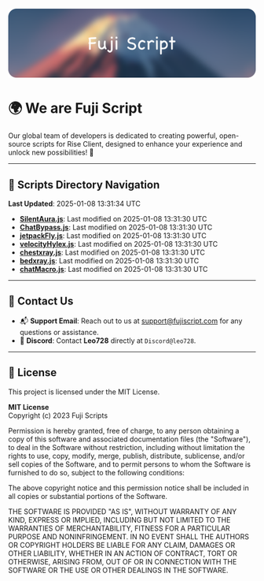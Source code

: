 ![Banner](.github/b.webp)

# 🌍 **We are Fuji Script**

Our global team of developers is dedicated to creating powerful, open-source scripts for Rise Client, designed to enhance your experience and unlock new possibilities! 🌟

---
<!-- SCRIPTS_NAVIGATION_START -->
## 📂 **Scripts Directory Navigation**

**Last Updated**: 2025-01-08 13:31:34 UTC

- **[SilentAura.js](scripts/SilentAura.js)**: Last modified on 2025-01-08 13:31:30 UTC
- **[ChatBypass.js](scripts/ChatBypass.js)**: Last modified on 2025-01-08 13:31:30 UTC
- **[jetpackFly.js](scripts/jetpackFly.js)**: Last modified on 2025-01-08 13:31:30 UTC
- **[velocityHylex.js](scripts/velocityHylex.js)**: Last modified on 2025-01-08 13:31:30 UTC
- **[chestxray.js](scripts/chestxray.js)**: Last modified on 2025-01-08 13:31:30 UTC
- **[bedxray.js](scripts/bedxray.js)**: Last modified on 2025-01-08 13:31:30 UTC
- **[chatMacro.js](scripts/chatMacro.js)**: Last modified on 2025-01-08 13:31:30 UTC

<!-- SCRIPTS_NAVIGATION_END -->

---

## 💬 **Contact Us**  
- 📬 **Support Email**: Reach out to us at [support@fujiscript.com](mailto:support@fujiscript.com) for any questions or assistance.  
- 💬 **Discord**: Contact **Leo728** directly at `Discord@leo728`.

---

## 📜 **License**

This project is licensed under the MIT License.  

**MIT License**  
Copyright (c) 2023 Fuji Scripts  

Permission is hereby granted, free of charge, to any person obtaining a copy of this software and associated documentation files (the "Software"), to deal in the Software without restriction, including without limitation the rights to use, copy, modify, merge, publish, distribute, sublicense, and/or sell copies of the Software, and to permit persons to whom the Software is furnished to do so, subject to the following conditions:  

The above copyright notice and this permission notice shall be included in all copies or substantial portions of the Software.  

THE SOFTWARE IS PROVIDED "AS IS", WITHOUT WARRANTY OF ANY KIND, EXPRESS OR IMPLIED, INCLUDING BUT NOT LIMITED TO THE WARRANTIES OF MERCHANTABILITY, FITNESS FOR A PARTICULAR PURPOSE AND NONINFRINGEMENT. IN NO EVENT SHALL THE AUTHORS OR COPYRIGHT HOLDERS BE LIABLE FOR ANY CLAIM, DAMAGES OR OTHER LIABILITY, WHETHER IN AN ACTION OF CONTRACT, TORT OR OTHERWISE, ARISING FROM, OUT OF OR IN CONNECTION WITH THE SOFTWARE OR THE USE OR OTHER DEALINGS IN THE SOFTWARE.  
